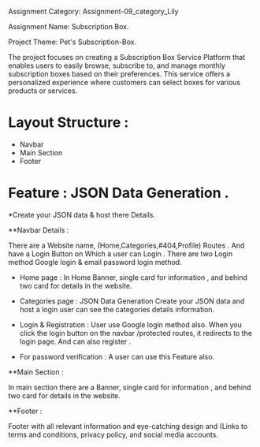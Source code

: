 Assignment Category:  Assignment-09_category_Lily

Assignment Name: Subscription Box.

Project Theme:  Pet's Subscription-Box. 

The project focuses on creating a Subscription Box Service Platform that enables users to easily browse, subscribe to, and manage monthly subscription boxes based on their preferences. This service offers a personalized experience where customers can select boxes for various products or services.

# Layout Structure :
 * Navbar
 * Main Section
 * Footer

# Feature : JSON Data Generation .
 *Create your JSON data & host   there Details.




**Navbar Details :  

 There are a Website name, (Home,Categories,#404,Profile) Routes . And              
 have a Login Button on Which a user can Login .  There are two Login method 
 Google login & email password login method.

* Home page :   In Home  Banner, single card for information , and behind two card for details in the website.

* Categories page : JSON Data Generation Create your JSON data and host  a login user can see the  categories details information.

* Login & Registration : User use Google login method also.   When you click the login button on the navbar /protected routes, it redirects to the login page. And can also register .

* For password verification : A user can use this Feature also.


 
       
**Main Section : 

 In main section there are a Banner, single card for information , and behind two card for details in the website.


**Footer :

  Footer with all relevant information and eye-catching design  and (Links to terms and conditions, privacy policy, and social media accounts.
